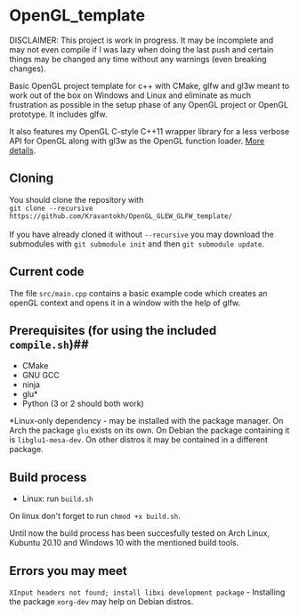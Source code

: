 # OpenGL_template #

DISCLAIMER:
This project is work in progress. It may be incomplete and may not even compile if I was lazy when doing the last push and certain things may be changed any time without any warnings (even breaking changes).

Basic OpenGL project template for c++ with CMake, glfw and gl3w meant to work out of the box on Windows and Linux and eliminate as much frustration as possible in the setup phase of any OpenGL project or OpenGL prototype. It includes glfw.

It also features my OpenGL C-style C++11 wrapper library for a less verbose API for OpenGL along with gl3w as the OpenGL function loader. [More details](https://github.com/Kravantokh/bu_glw).

## Cloning ##
You should clone the repository with\
`git clone --recursive https://github.com/Kravantokh/OpenGL_GLEW_GLFW_template/`\
\
If you have already cloned it without `--recursive` you may download the submodules with `git submodule init` and then `git submodule update`.

## Current code ##

The file `src/main.cpp` contains a basic example code which creates an openGL context and opens it in a window with the help of glfw.

## Prerequisites (for using the included `compile.sh`)##
* CMake
* GNU GCC
* ninja
* glu\*
* Python (3 or 2 should both work)


\*Linux-only dependency - may be installed with the package manager. On Arch the package `glu` exists on its own. On Debian the package containing it is `libglu1-mesa-dev`. On other distros it may be contained in a different package.

## Build process ##
* Linux: run `build.sh`

On linux don't forget to run `chmod +x build.sh`.

Until now the build process has been succesfully tested on Arch Linux, Kubuntu 20.10 and Windows 10 with the mentioned build tools.

## Errors you may meet ##

`XInput headers not found; install libxi development package` - Installing the package `xorg-dev` may help on Debian distros.

